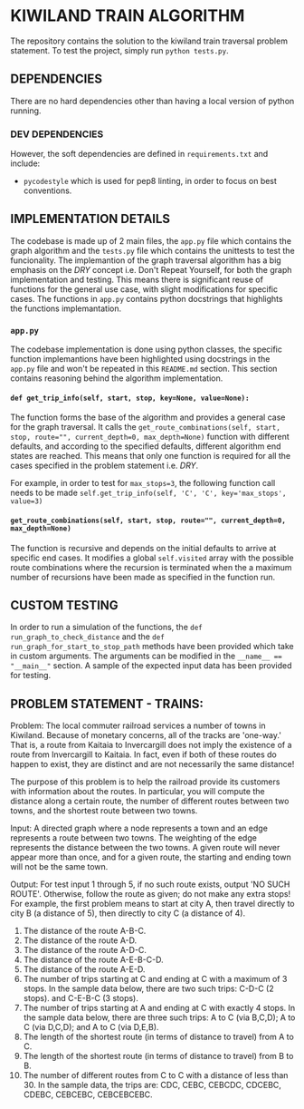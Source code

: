 # KIWILAND TRAIN ALGORITHM
The repository contains the solution to the kiwiland train traversal problem statement. To test the project,
simply run `python tests.py`.

## DEPENDENCIES
There are no hard dependencies other than having a local version of python running. 

### DEV DEPENDENCIES
However, the soft dependencies are defined in `requirements.txt` and include:
* `pycodestyle` which is used for pep8 linting, in order to focus on best conventions.

## IMPLEMENTATION DETAILS
The codebase is made up of 2 main files, the `app.py` file which contains the graph algorithm and the `tests.py` file which contains the unittests to test the funcionality. The implemantion of the graph traversal algorithm has a big emphasis on the *DRY* concept i.e. Don't Repeat Yourself, for both the graph implementation and testing. This means there is significant reuse of functions for the general use case, with slight modifications for specific cases. The functions in `app.py` contains python docstrings that highlights the functions implemantation.

### `app.py`

The codebase implementation is done using python classes, the specific function implemantions have been highlighted using docstrings in the `app.py` file and won't be repeated in this `README.md` section. This section contains reasoning behind the algorithm implementation.

#### `def get_trip_info(self, start, stop, key=None, value=None):`
The function forms the base of the algorithm and provides a general case for the graph traversal. It calls the `get_route_combinations(self, start, stop, route="", current_depth=0, max_depth=None)` function with different defaults, and according to the specified defaults, different algorithm end states are reached. This means that only one function is required for all the cases specified in the problem statement i.e. *DRY*. 

For example, in order to test for `max_stops=3`, the following function call needs to be made `self.get_trip_info(self, 'C', 'C', key='max_stops', value=3)`

#### `get_route_combinations(self, start, stop, route="", current_depth=0, max_depth=None)`
The function is recursive and depends on the initial defaults to arrive at specific end cases. It modifies a global `self.visited` array with the possible route combinations where the recursion is terminated when the a maximum number of recursions have been made as specified in the function run. 


## CUSTOM TESTING
In order to run a simulation of the functions, the `def run_graph_to_check_distance` and the  `def run_graph_for_start_to_stop_path` methods have been provided which take in custom arguments. The arguments can be modified in the `__name__ == "__main__"` section. A sample of the expected input data has been provided for testing.

## PROBLEM STATEMENT - TRAINS:

Problem:  The local commuter railroad services a number of towns in Kiwiland.  Because of monetary concerns, all of the tracks are 'one-way.' That is, a route from Kaitaia to Invercargill does not imply the existence of a route from Invercargill to Kaitaia.  In fact, even if both of these routes do happen to exist, they are distinct and are not necessarily the same distance!

The purpose of this problem is to help the railroad provide its customers with information about the routes.  In particular, you will compute the distance along a certain route, the number of different routes between two
towns, and the shortest route between two towns.

Input:  A directed graph where a node represents a town and an edge represents a route between two towns.  The weighting of the edge represents the distance between the two towns.  A given route will never appear more than once, and for a given route, the starting and ending town will not be the same town.

Output: For test input 1 through 5, if no such route exists, output 'NO SUCH ROUTE'.  Otherwise, follow the route as given; do not make any extra stops!  For example, the first problem means to start at city A, then 
travel directly to city B (a distance of 5), then directly to city C (a distance of 4).

1. The distance of the route A-B-C.
2. The distance of the route A-D.
3. The distance of the route A-D-C.
4. The distance of the route A-E-B-C-D.
5. The distance of the route A-E-D.
6. The number of trips starting at C and ending at C with a maximum of 3
stops.  In the sample data below, there are two such trips: C-D-C (2
stops). and C-E-B-C (3 stops).
7. The number of trips starting at A and ending at C with exactly 4 stops.
In the sample data below, there are three such trips: A to C (via B,C,D); A
to C (via D,C,D); and A to C (via D,E,B).
8. The length of the shortest route (in terms of distance to travel) from A
to C.
9. The length of the shortest route (in terms of distance to travel) from B
to B.
10. The number of different routes from C to C with a distance of less than 30.
In the sample data, the trips are: CDC, CEBC, CEBCDC, CDCEBC, CDEBC,
CEBCEBC, CEBCEBCEBC.